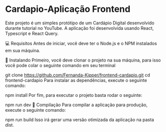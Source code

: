 # Cardapio-Aplicação Frontend

 Este projeto é um simples protótipo de um Cardápio Digital desenvolvido durante tutorial no YouTube. A aplicação foi desenvolvida usando React, Typescript e React Query.

 
💻 Requisitos
Antes de iniciar, você deve ter o Node.js e o NPM instalados em sua máquina.

🚀 Instalando
Primeiro, você deve clonar o projeto na sua máquina, para isso você pode colar o seguinte comando em seu terminal

git clone https://github.com/Fernanda-Kipper/frontend-cardapio.git
cd frontend-cardapio
Para instalar as dependências, execute o seguinte comando:

npm install
Por fim, para executar o projeto basta rodar o seguinte:

npm run dev
🔧 Compilação
Para compilar a aplicação para produção, execute o seguinte comando:

npm run build
Isso irá gerar uma versão otimizada da aplicação na pasta dist.

